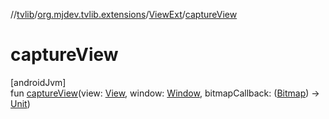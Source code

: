 //[tvlib](../../../index.md)/[org.mjdev.tvlib.extensions](../index.md)/[ViewExt](index.md)/[captureView](capture-view.md)

# captureView

[androidJvm]\
fun [captureView](capture-view.md)(view: [View](https://developer.android.com/reference/kotlin/android/view/View.html), window: [Window](https://developer.android.com/reference/kotlin/android/view/Window.html), bitmapCallback: ([Bitmap](https://developer.android.com/reference/kotlin/android/graphics/Bitmap.html)) -&gt; [Unit](https://kotlinlang.org/api/latest/jvm/stdlib/kotlin/-unit/index.html))
